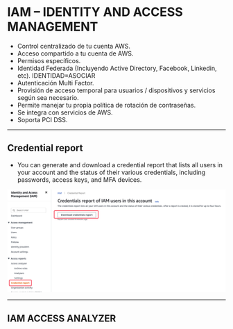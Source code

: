 # IAM – IDENTITY AND ACCESS MANAGEMENT

- Control centralizado  de tu cuenta AWS.
- Acceso  compartido  a tu cuenta de AWS.
- Permisos específicos.
- Identidad Federada  (Incluyendo  Active Directory, Facebook,  Linkedin, etc). IDENTIDAD=ASOCIAR
- Autenticación Multi Factor.
- Provisión de acceso temporal para usuarios /  dispositivos y servicios según sea necesario.
- Permite manejar tu propia política de rotación   de contraseñas.
- Se integra con servicios de  AWS.
- Soporta PCI DSS.

***

## Credential report

- You can generate and download a credential report that lists all users in your account and the status of their various credentials, including passwords, access keys, and MFA devices.

![](./img/report.jpg)

***

## IAM ACCESS ANALYZER

